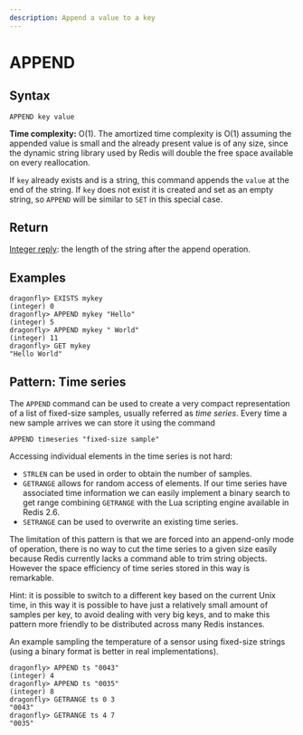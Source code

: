 ```yaml
---
description: Append a value to a key
---
```


# APPEND

## Syntax

    APPEND key value

**Time complexity:** O(1). The amortized time complexity is O(1) assuming the appended value is small and the already present value is of any size, since the dynamic string library used by Redis will double the free space available on every reallocation.

If `key` already exists and is a string, this command appends the `value` at the
end of the string.
If `key` does not exist it is created and set as an empty string, so `APPEND`
will be similar to `SET` in this special case.

## Return

[Integer reply](https://redis.io/docs/reference/protocol-spec#resp-integers): the length of the string after the append operation.

## Examples

```shell
dragonfly> EXISTS mykey
(integer) 0
dragonfly> APPEND mykey "Hello"
(integer) 5
dragonfly> APPEND mykey " World"
(integer) 11
dragonfly> GET mykey
"Hello World"
```

## Pattern: Time series

The `APPEND` command can be used to create a very compact representation of a
list of fixed-size samples, usually referred as _time series_.
Every time a new sample arrives we can store it using the command

```
APPEND timeseries "fixed-size sample"
```

Accessing individual elements in the time series is not hard:

* `STRLEN` can be used in order to obtain the number of samples.
* `GETRANGE` allows for random access of elements.
  If our time series have associated time information we can easily implement
  a binary search to get range combining `GETRANGE` with the Lua scripting
  engine available in Redis 2.6.
* `SETRANGE` can be used to overwrite an existing time series.

The limitation of this pattern is that we are forced into an append-only mode
of operation, there is no way to cut the time series to a given size easily
because Redis currently lacks a command able to trim string objects.
However the space efficiency of time series stored in this way is remarkable.

Hint: it is possible to switch to a different key based on the current Unix
time, in this way it is possible to have just a relatively small amount of
samples per key, to avoid dealing with very big keys, and to make this pattern
more friendly to be distributed across many Redis instances.

An example sampling the temperature of a sensor using fixed-size strings (using
a binary format is better in real implementations).

```shell
dragonfly> APPEND ts "0043"
(integer) 4
dragonfly> APPEND ts "0035"
(integer) 8
dragonfly> GETRANGE ts 0 3
"0043"
dragonfly> GETRANGE ts 4 7
"0035"
```
